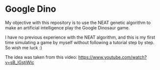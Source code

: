 # Google Dino 

My objective with this repository is to use the NEAT genetic algorithm to make an artificial intelligence play the Google Dinosaur game.

I have no previous experience with the NEAT algorithm, and this is my first time simulating a game by myself without following a tutorial step by step. So wish me luck :)

The idea was taken from this video:
https://www.youtube.com/watch?v=sB_IGstiWlc